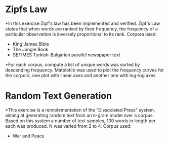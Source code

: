 # Zipfs Law 

*In this exercise Zipf's law has been implemented and verified. Zipf's Law states that when words are ranked by their frequency, the frequency of a particular observation is inversely proportional to its rank. Corpora used:

- King James Bible 
- The Jungle Book 
- SETIMES Turkish-Bulgarian parallel newspaper text

*For each corpus, compute a list of unique words was sorted by descending frequency. Matplotlib was used to plot the frequency curves for the corpora, one plot with linear axes and another one with log-log axes

# Random Text Generation

*This exercise is a reimplementation of the “Dissociated Press” system, aiming at generating random text from an n-gram model over a corpus.
Based on this system a number of text samples, 100 words in length per each was produced. N was varied from 2 to 4. Corpus used:

- War and Peace
